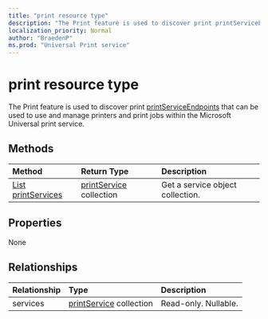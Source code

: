 ```yaml
---
title: "print resource type"
description: "The Print feature is used to discover print printServiceEndpoints that can be used to use and manage printers and print jobs within the Microsoft Universal print service."
localization_priority: Normal
author: "BraedenP"
ms.prod: "Universal Print service"
---
```


# print resource type

The Print feature is used to discover print [printServiceEndpoints](printserviceendpoint.md) that can be used to use and manage printers and print jobs within the Microsoft Universal print service.

## Methods

| Method       | Return Type | Description |
|:-------------|:------------|:------------|
| [List printServices](../api/print_list_services.md) | [printService](printservice.md) collection | Get a service object collection. |

## Properties
None

## Relationships
| Relationship | Type        | Description |
|:-------------|:------------|:------------|
|services|[printService](printservice.md) collection| Read-only. Nullable.|

<!-- uuid: 8fcb5dbc-d5aa-4681-8e31-b001d5168d79
2015-10-25 14:57:30 UTC -->
<!-- {
  "type": "#page.annotation",
  "description": "print resource",
  "keywords": "",
  "section": "documentation",
  "tocPath": ""
}-->